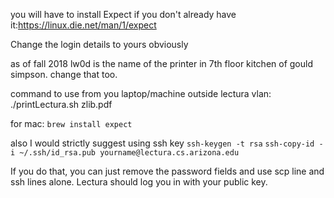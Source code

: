 you will have to install Expect if you don't already have it:https://linux.die.net/man/1/expect

Change the login details to yours obviously

as of fall 2018 lw0d is the name of the printer in 7th floor kitchen of gould simpson. change that too.

command to use from you laptop/machine outside lectura vlan: ./printLectura.sh zlib.pdf

for mac: `brew install expect`

also I would strictly suggest using ssh key
`ssh-keygen -t rsa`
`ssh-copy-id -i ~/.ssh/id_rsa.pub yourname@lectura.cs.arizona.edu`

If you do that, you can just remove the password fields and use scp line and ssh lines alone. Lectura should log you in with your public key.




